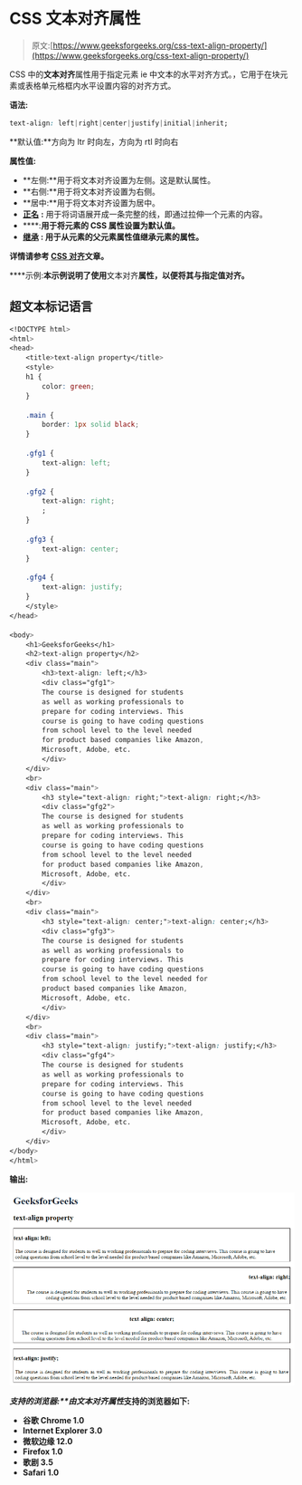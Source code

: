 # CSS 文本对齐属性

> 原文:[https://www.geeksforgeeks.org/css-text-align-property/](https://www.geeksforgeeks.org/css-text-align-property/)

CSS 中的**文本对齐**属性用于指定元素 ie 中文本的水平对齐方式。，它用于在块元素或表格单元格框内水平设置内容的对齐方式。

**语法:**

```css
text-align: left|right|center|justify|initial|inherit;
```

**默认值:**方向为 ltr 时向左，方向为 rtl 时向右

**属性值:**

*   **左侧:**用于将文本对齐设置为左侧。这是默认属性。
*   **右侧:**用于将文本对齐设置为右侧。
*   **居中:**用于将文本对齐设置为居中。
*   [**正名**](https://www.geeksforgeeks.org/css-text-justify-property/) **:** 用于将词语展开成一条完整的线，即通过拉伸一个元素的内容。
*   [](https://www.geeksforgeeks.org/css-value-initial/)****:**用于将元素的 CSS 属性设置为默认值。**
*   **[**继承**](https://www.geeksforgeeks.org/css-value-inherit/) **:** 用于从元素的父元素属性值继承元素的属性。**

**详情请参考 [CSS 对齐](https://www.geeksforgeeks.org/css-align/)文章。**

****示例:**本示例说明了使用**文本对齐**属性，以便将其与指定值对齐。**

## **超文本标记语言**

```css
<!DOCTYPE html>
<html>
<head>
    <title>text-align property</title>
    <style>
    h1 {
        color: green;
    }

    .main {
        border: 1px solid black;
    }

    .gfg1 {
        text-align: left;
    }

    .gfg2 {
        text-align: right;
        ;
    }

    .gfg3 {
        text-align: center;
    }

    .gfg4 {
        text-align: justify;
    }
    </style>
</head>

<body>
    <h1>GeeksforGeeks</h1>
    <h2>text-align property</h2>
    <div class="main">
        <h3>text-align: left;</h3>
        <div class="gfg1">
        The course is designed for students
        as well as working professionals to
        prepare for coding interviews. This
        course is going to have coding questions
        from school level to the level needed
        for product based companies like Amazon,
        Microsoft, Adobe, etc.
        </div>
    </div>
    <br>
    <div class="main">
        <h3 style="text-align: right;">text-align: right;</h3>
        <div class="gfg2">
        The course is designed for students
        as well as working professionals to
        prepare for coding interviews. This
        course is going to have coding questions
        from school level to the level needed
        for product based companies like Amazon,
        Microsoft, Adobe, etc.
        </div>
    </div>
    <br>
    <div class="main">
        <h3 style="text-align: center;">text-align: center;</h3>
        <div class="gfg3">
        The course is designed for students
        as well as working professionals to
        prepare for coding interviews. This
        course is going to have coding questions
        from school level to the level needed for
        product based companies like Amazon,
        Microsoft, Adobe, etc.
        </div>
    </div>
    <br>
    <div class="main">
        <h3 style="text-align: justify;">text-align: justify;</h3>
        <div class="gfg4">
        The course is designed for students
        as well as working professionals to
        prepare for coding interviews. This
        course is going to have coding questions
        from school level to the level needed
        for product based companies like Amazon,
        Microsoft, Adobe, etc.
        </div>
    </div>
</body>
</html>
```

****输出:****

**![](img/99a162651282f6a0d7f498ecc1ddecca.png)**

****支持的浏览器:**由*文本对齐属性*支持的浏览器如下:**

*   **谷歌 Chrome 1.0**
*   **Internet Explorer 3.0**
*   **微软边缘 12.0**
*   **Firefox 1.0**
*   **歌剧 3.5**
*   **Safari 1.0**